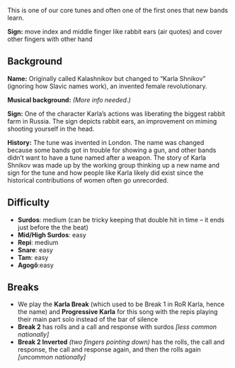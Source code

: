 This is one of our core tunes and often one of the first ones that new bands learn.

**Sign:** move index and middle finger like rabbit ears (air quotes) and cover other fingers with other hand

## Background

**Name:** Originally called Kalashnikov but changed to “Karla Shnikov” (ignoring how Slavic names work), an invented female revolutionary.

**Musical background:** *(More info needed.)*

**Sign:** One of the character Karla’s actions was liberating the biggest rabbit farm in Russia. The sign depicts rabbit ears, an improvement on miming shooting yourself in the head.

**History:** The tune was invented in London. The name was changed because some bands got in trouble for showing a gun, and other bands didn’t want to have a tune named after a weapon. The story of Karla Shnikov was made up by the working group thinking up a new name and sign for the tune and how people like Karla likely did exist since the historical contributions of women often go unrecorded.

## Difficulty

* **Surdos**: medium (can be tricky keeping that double hit in time – it ends just before the the beat)
* **Mid/High Surdos**: easy
* **Repi**: medium
* **Snare**: easy
* **Tam**: easy
* **Agogô**:easy

## Breaks

* We play the **Karla Break** (which used to be Break 1 in RoR Karla, hence the name) and **Progressive Karla** for this song with the repis playing their main part solo instead of the bar of silence
* **Break 2** has rolls and a call and response with surdos _\[less common nationally\]_
* **Break 2 Inverted** *(two fingers pointing down)* has the rolls, the call and response, the call and response again, and then the rolls again _\[uncommon nationally\]_
